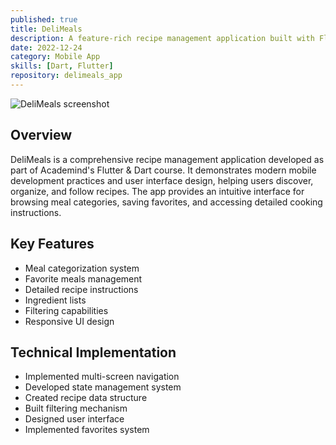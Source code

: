 ```yaml
---
published: true
title: DeliMeals
description: A feature-rich recipe management application built with Flutter, offering meal categorization, favorites, and detailed cooking instructions.
date: 2022-12-24
category: Mobile App
skills: [Dart, Flutter]
repository: delimeals_app
---
```


![DeliMeals screenshot](/images/portfolio/DeliMeals.png)

## Overview

DeliMeals is a comprehensive recipe management application developed as part of Academind's Flutter & Dart course. It demonstrates modern mobile development practices and user interface design, helping users discover, organize, and follow recipes. The app provides an intuitive interface for browsing meal categories, saving favorites, and accessing detailed cooking instructions.

## Key Features

- Meal categorization system
- Favorite meals management
- Detailed recipe instructions
- Ingredient lists
- Filtering capabilities
- Responsive UI design

## Technical Implementation

- Implemented multi-screen navigation
- Developed state management system
- Created recipe data structure
- Built filtering mechanism
- Designed user interface
- Implemented favorites system
